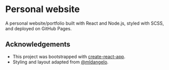 # Personal website

A personal website/portfolio built with React and Node.js, styled with SCSS, and deployed on GitHub Pages.


## Acknowledgements

* This project was bootstrapped with [create-react-app](https://github.com/facebook/create-react-app). 
* Styling and layout adapted from [@mldangelo](https://github.com/mldangelo/personal-site).
